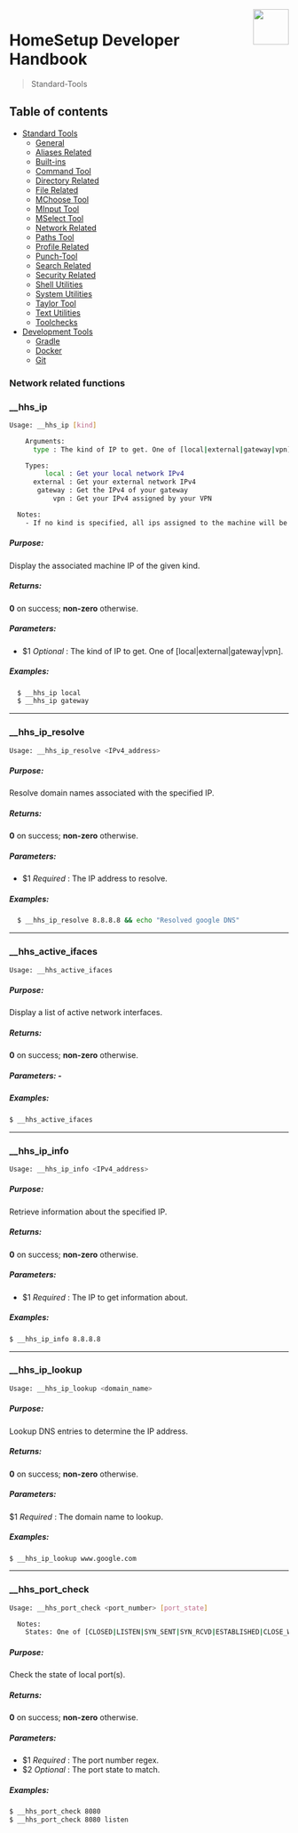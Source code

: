 <img src="https://iili.io/HvtxC1S.png" width="64" height="64" align="right" />

# HomeSetup Developer Handbook
>
> Standard-Tools

## Table of contents

<!-- toc -->
- [Standard Tools](../../functions.md#standard-tools)
  * [General](general.md#general-functions)
  * [Aliases Related](aliases-related.md#aliases-related-functions)
  * [Built-ins](built-ins.md#built-ins-functions)
  * [Command Tool](command-tool.md#command-tool)
  * [Directory Related](directory-related.md#directory-related-functions)
  * [File Related](file-related.md#file-related-functions)
  * [MChoose Tool](clitt.md#mchoose-tool)
  * [MInput Tool](clitt.md#minput-tool)
  * [MSelect Tool](clitt.md#mselect-tool)
  * [Network Related](network-related.md#network-related-functions)
  * [Paths Tool](paths-tool.md#paths-tool)
  * [Profile Related](profile-related.md#profile-related-functions)
  * [Punch-Tool](punch-tool.md#punch-tool)
  * [Search Related](search-related.md#search-related-functions)
  * [Security Related](security-related.md#security-related-functions)
  * [Shell Utilities](shell-utilities.md#shell-utilities)
  * [System Utilities](system-utilities.md#system-utilities)
  * [Taylor Tool](taylor-tool.md#taylor-tool)
  * [Text Utilities](text-utilities.md#text-utilities)
  * [Toolchecks](toolchecks.md#tool-checks-functions)
- [Development Tools](../../functions.md#development-tools)
  * [Gradle](../dev-tools/gradle-tools.md#gradle-functions)
  * [Docker](../dev-tools/docker-tools.md#docker-functions)
  * [Git](../dev-tools/git-tools.md#git-functions)
<!-- tocstop -->


### Network related functions

### __hhs_ip

```bash
Usage: __hhs_ip [kind]

    Arguments:
      type : The kind of IP to get. One of [local|external|gateway|vpn]

    Types:
         local : Get your local network IPv4
      external : Get your external network IPv4
       gateway : Get the IPv4 of your gateway
           vpn : Get your IPv4 assigned by your VPN

  Notes:
    - If no kind is specified, all ips assigned to the machine will be retrieved
```

##### **Purpose**:

Display the associated machine IP of the given kind.

##### **Returns**:

**0** on success; **non-zero** otherwise.

##### **Parameters**:

  - $1 _Optional_ : The kind of IP to get. One of [local|external|gateway|vpn].

##### **Examples:**

```bash
  $ __hhs_ip local
  $ __hhs_ip gateway
```

------
### __hhs_ip_resolve

```bash
Usage: __hhs_ip_resolve <IPv4_address>
```

##### **Purpose**:

Resolve domain names associated with the specified IP.

##### **Returns**:

**0** on success; **non-zero** otherwise.

##### **Parameters**:

  - $1 _Required_ : The IP address to resolve.

##### **Examples:**

```bash
  $ __hhs_ip_resolve 8.8.8.8 && echo "Resolved google DNS"
```


------
### __hhs_active_ifaces

```bash
Usage: __hhs_active_ifaces
```

##### **Purpose**:

Display a list of active network interfaces.

##### **Returns**:

**0** on success; **non-zero** otherwise.

##### **Parameters**: -

##### **Examples:**

```bash
$ __hhs_active_ifaces
```


------
### __hhs_ip_info

```bash
Usage: __hhs_ip_info <IPv4_address>
```

##### **Purpose**:

Retrieve information about the specified IP.

##### **Returns**:

**0** on success; **non-zero** otherwise.

##### **Parameters**:

  - $1 _Required_ : The IP to get information about.

##### **Examples:**

```bash
$ __hhs_ip_info 8.8.8.8
```

------
### __hhs_ip_lookup

```bash
Usage: __hhs_ip_lookup <domain_name>
```

##### **Purpose**:

Lookup DNS entries to determine the IP address.

##### **Returns**:

**0** on success; **non-zero** otherwise.

##### **Parameters**:

  $1 _Required_ : The domain name to lookup.

##### **Examples:**

```bash
$ __hhs_ip_lookup www.google.com
```

------
### __hhs_port_check

```bash
Usage: __hhs_port_check <port_number> [port_state]

  Notes:
    States: One of [CLOSED|LISTEN|SYN_SENT|SYN_RCVD|ESTABLISHED|CLOSE_WAIT|LAST_ACK|FIN_WAIT_1|FIN_WAIT_2|CLOSING TIME_WAIT]
```

##### **Purpose**:

Check the state of local port(s).

##### **Returns**:

**0** on success; **non-zero** otherwise.

##### **Parameters**:

  - $1 _Required_ : The port number regex.
  - $2 _Optional_ : The port state to match.

##### **Examples:**

```bash
$ __hhs_port_check 8080
$ __hhs_port_check 8080 listen
```
